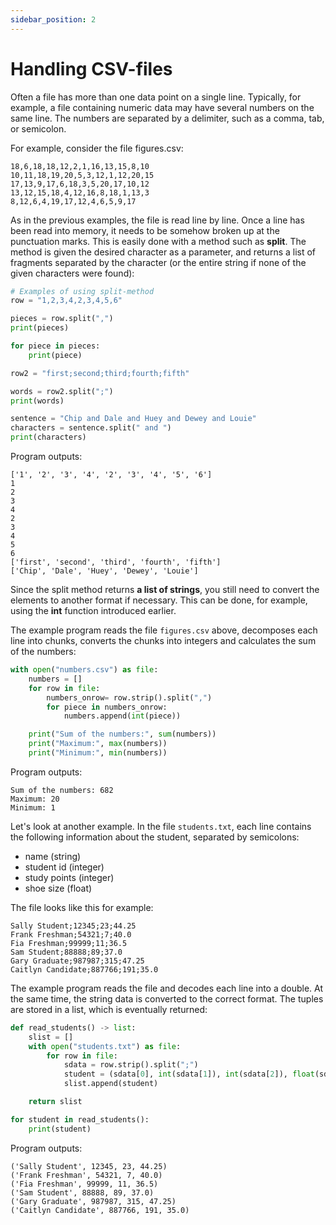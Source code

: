 ```yaml
---
sidebar_position: 2
---
```


# Handling CSV-files

Often a file has more than one data point on a single line. Typically, for example, a file containing numeric data may have several numbers on the same line. The numbers are separated by a delimiter, such as a comma, tab, or semicolon.

For example, consider the file figures.csv:

```
18,6,18,18,12,2,1,16,13,15,8,10
10,11,18,19,20,5,3,12,1,12,20,15
17,13,9,17,6,18,3,5,20,17,10,12
13,12,15,18,4,12,16,8,18,1,13,3
8,12,6,4,19,17,12,4,6,5,9,17
 ```

As in the previous examples, the file is read line by line. Once a line has been read into memory, it needs to be somehow broken up at the punctuation marks. This is easily done with a method such as **split**. The method is given the desired character as a parameter, and returns a list of fragments separated by the character (or the entire string if none of the given characters were found):

```python 
# Examples of using split-method
row = "1,2,3,4,2,3,4,5,6"

pieces = row.split(",")
print(pieces)

for piece in pieces:
    print(piece)

row2 = "first;second;third;fourth;fifth"

words = row2.split(";")
print(words)

sentence = "Chip and Dale and Huey and Dewey and Louie"
characters = sentence.split(" and ")
print(characters)
 ```

Program outputs:
```
['1', '2', '3', '4', '2', '3', '4', '5', '6']
1
2
3
4
2
3
4
5
6
['first', 'second', 'third', 'fourth', 'fifth']
['Chip', 'Dale', 'Huey', 'Dewey', 'Louie']
 ```
Since the split method returns **a list of strings**, you still need to convert the elements to another format if necessary. This can be done, for example, using the **int** function introduced earlier.

The example program reads the file `figures.csv` above, decomposes each line into chunks, converts the chunks into integers and calculates the sum of the numbers:

```python 
with open("numbers.csv") as file:
    numbers = []
    for row in file:
        numbers_onrow= row.strip().split(",")
        for piece in numbers_onrow:
            numbers.append(int(piece))

    print("Sum of the numbers:", sum(numbers))
    print("Maximum:", max(numbers))
    print("Minimum:", min(numbers))
 ```

Program outputs:
```
Sum of the numbers: 682
Maximum: 20
Minimum: 1
 ```

Let's look at another example. In the file `students.txt`, each line contains the following information about the student, separated by semicolons:

- name (string)
- student id (integer)
- study points (integer)
- shoe size (float)

The file looks like this for example:

``` 
Sally Student;12345;23;44.25
Frank Freshman;54321;7;40.0
Fia Freshman;99999;11;36.5
Sam Student;88888;89;37.0
Gary Graduate;987987;315;47.25
Caitlyn Candidate;887766;191;35.0
 ```

The example program reads the file and decodes each line into a double. At the same time, the string data is converted to the correct format. The tuples are stored in a list, which is eventually returned:

```python 
def read_students() -> list:
    slist = []
    with open("students.txt") as file:
        for row in file:
            sdata = row.strip().split(";")
            student = (sdata[0], int(sdata[1]), int(sdata[2]), float(sdata[3]))
            slist.append(student)

    return slist

for student in read_students():
    print(student)
 ```

Program outputs:
```
('Sally Student', 12345, 23, 44.25)
('Frank Freshman', 54321, 7, 40.0)
('Fia Freshman', 99999, 11, 36.5)
('Sam Student', 88888, 89, 37.0)
('Gary Graduate', 987987, 315, 47.25)
('Caitlyn Candidate', 887766, 191, 35.0)
 ```